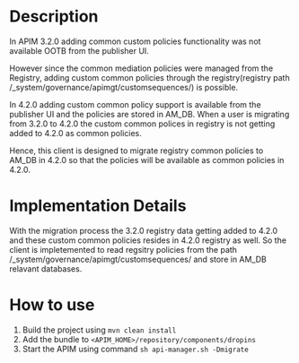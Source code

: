# Description

In APIM 3.2.0 adding common custom policies functionality was not available OOTB from the publisher UI.

However since the common mediation policies were managed from the Registry, adding custom common policies through the registry(registry path /_system/governance/apimgt/customsequences/) is possible.

In 4.2.0 adding custom common policy support is available from the publisher UI and the policies are stored in AM_DB.
When a user is migrating from 3.2.0 to 4.2.0 the custom common polices in registry is not getting added to 4.2.0 as common policies. 

Hence, this client is designed to migrate registry common policies to AM_DB in 4.2.0 so that the policies will be available as common policies in 4.2.0.

# Implementation Details

With the migration process the 3.2.0 registry data getting added to 4.2.0 and these custom common policies resides in 4.2.0 registry as well. So the client is impletemented to read regsitry policies from the path /_system/governance/apimgt/customsequences/ and store in AM_DB relavant databases.

# How to use

1. Build the project using `mvn clean install`
2. Add the bundle to `<APIM_HOME>/repository/components/dropins`
3. Start the APIM using command `sh api-manager.sh -Dmigrate`
